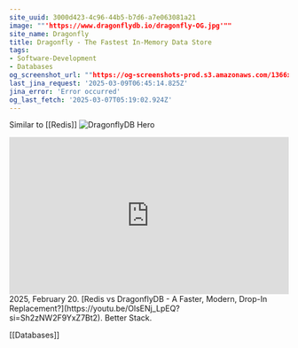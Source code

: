 ```yaml
---
site_uuid: 3000d423-4c96-44b5-b7d6-a7e063081a21
image: ""'https://www.dragonflydb.io/dragonfly-OG.jpg'""
site_name: Dragonfly
title: Dragonfly - The Fastest In-Memory Data Store
tags:
- Software-Development
- Databases
og_screenshot_url: ""https://og-screenshots-prod.s3.amazonaws.com/1366x768/80/false/726d774f288ee4d541376fd94a2b388f887468a19755795cff1fc8e0107763e9.jpeg""
last_jina_request: '2025-03-09T06:45:14.825Z'
jina_error: 'Error occurred'
og_last_fetch: '2025-03-07T05:19:02.924Z'
---
```

Similar to [[Redis]]
![DragonflyDB Hero](https://i.imgur.com/XEncpr6.png)

<iframe 
  style="aspect-ratio:16/9;width:100%;height:auto" 
  src="https://www.youtube.com/embed/OlsENj_LpEQ?si=Sh2zNW2F9YxZ7Bt2" 
  title="YouTube video player" 
  frameborder="0" 
  allow="accelerometer; autoplay; clipboard-write; encrypted-media; gyroscope; picture-in-picture; web-share" 
  referrerpolicy="strict-origin-when-cross-origin" 
  allowfullscreen
></iframe>
2025, February 20. [Redis vs DragonflyDB - A Faster, Modern, Drop-In Replacement?](https://youtu.be/OlsENj_LpEQ?si=Sh2zNW2F9YxZ7Bt2). Better Stack.

[[Databases]]

